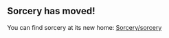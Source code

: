 ## Sorcery has moved!

You can find sorcery at its new home: [Sorcery/sorcery](https://github.com/Sorcery/sorcery)
